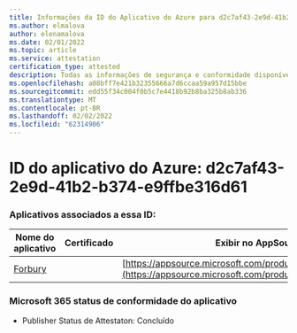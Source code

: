 ```yaml
---
title: Informações da ID do Aplicativo do Azure para d2c7af43-2e9d-41b2-b374-e9ffbe316d61
ms.author: elmalova
author: elenamalova
ms.date: 02/01/2022
ms.topic: article
ms.service: attestation
certification_type: attested
description: Todas as informações de segurança e conformidade disponíveis para d2c7af43-2e9d-41b2-b374-e9ffbe316d61.
ms.openlocfilehash: a08bff7e421b32355666a7d6ccaa59a957d15bbe
ms.sourcegitcommit: edd55f34c004f0b5c7e4418b92b8ba325b8ab336
ms.translationtype: MT
ms.contentlocale: pt-BR
ms.lasthandoff: 02/02/2022
ms.locfileid: "62314906"
---
```

# <a name="azure-app-id-d2c7af43-2e9d-41b2-b374-e9ffbe316d61"></a>ID do aplicativo do Azure: d2c7af43-2e9d-41b2-b374-e9ffbe316d61


### <a name="apps-associated-with-this-id"></a>Aplicativos associados a essa ID:
| **Nome do aplicativo** | **Certificado** | **Exibir no AppSource** |
|--------------|---------------|-----------------------|
| [Forbury](https://docs.microsoft.com/microsoft-365-app-certification/forward/WA200002916) |  | [https://appsource.microsoft.com/product/office/WA200002916](https://appsource.microsoft.com/product/office/WA200002916) |

### <a name="microsoft-365-app-compliance-status"></a>Microsoft 365 status de conformidade do aplicativo
- Publisher Status de Attestaton: Concluído
